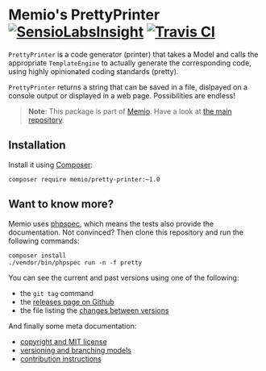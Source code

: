 # Memio's PrettyPrinter [![SensioLabsInsight](https://insight.sensiolabs.com/projects/c8194cd1-0f80-4bce-9ab2-8368db5411b3/mini.png)](https://insight.sensiolabs.com/projects/c8194cd1-0f80-4bce-9ab2-8368db5411b3) [![Travis CI](https://travis-ci.org/memio/pretty-printer.png)](https://travis-ci.org/memio/pretty-printer)

`PrettyPrinter` is a code generator (printer) that takes a Model and calls the
appropriate `TemplateEngine` to actually generate the corresponding code,
using highly opinionated coding standards (pretty).

`PrettyPrinter` returns a string that can be saved in a file, dislpayed on a
console output or displayed in a web page. Possibilities are endless!

> **Note**: This package is part of [Memio](http://memio.github.io/memio).
> Have a look at [the main repository](http://github.com/memio/memio).

## Installation

Install it using [Composer](https://getcomposer.org/download):

    composer require memio/pretty-printer:~1.0

## Want to know more?

Memio uses [phpspec](http://phpspec.net/), which means the tests also provide the documentation.
Not convinced? Then clone this repository and run the following commands:

    composer install
    ./vendor/bin/phpspec run -n -f pretty

You can see the current and past versions using one of the following:

* the `git tag` command
* the [releases page on Github](https://github.com/memio/memio/releases)
* the file listing the [changes between versions](CHANGELOG.md)

And finally some meta documentation:

* [copyright and MIT license](LICENSE)
* [versioning and branching models](VERSIONING.md)
* [contribution instructions](CONTRIBUTING.md)
